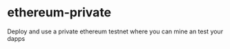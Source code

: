# ethereum-private
Deploy and use a private ethereum testnet where you can mine an test your dapps 
